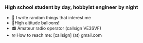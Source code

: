 ### High school student by day, hobbyist engineer by night 

- 🔭 I write random things that interest me
- 🎈High altitude balloons!
- 📻 Amateur radio operator (callsign VE3SVF)
- ✉ How to reach me: [callsign] (at) gmail.com


